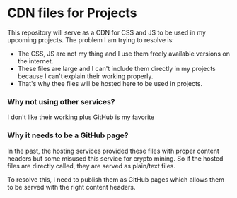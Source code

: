 # CDN files for Projects

This repository will serve as a CDN for CSS and JS to be used in my upcoming projects. The problem I am trying to resolve is:
- The CSS, JS are not my thing and I use them freely available versions on the internet.
- These files are large and I can't include them directly in my projects because I can't explain their working properly.
- That's why thee files will be hosted here to be used in projects.
 
### Why not using other services?
I don't like their working plus GitHub is my favorite

### Why it needs to be a GitHub page?
In the past, the hosting services provided these files with proper content headers but some misused this service for crypto mining. So if the hosted files are directly called, they are served as plain/text files. 

To resolve this, I need to publish them as GitHub pages which allows them to be served with the right content headers.
